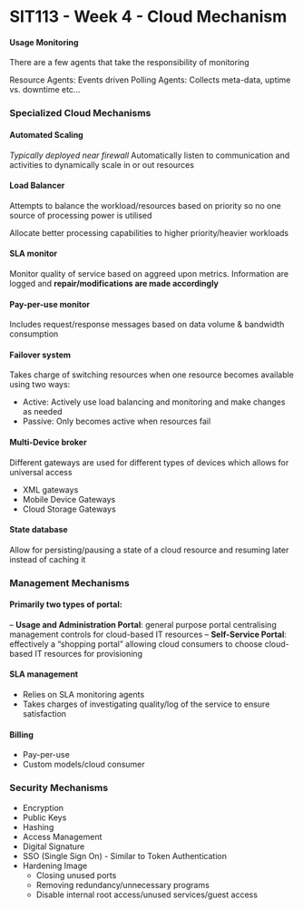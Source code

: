 # SIT113 - Week 4 - Cloud Mechanism

#### Usage Monitoring 
 
There are a few agents that take the responsibility of monitoring

Resource Agents: Events driven 
Polling Agents: Collects meta-data, uptime vs. downtime etc...

### Specialized Cloud Mechanisms

#### Automated Scaling 

*Typically deployed near firewall*
Automatically listen to communication and activities to dynamically scale in or out resources 

#### Load Balancer 

Attempts to balance the workload/resources based on priority so no one source of processing power is utilised

Allocate better processing capabilities to higher priority/heavier workloads  

#### SLA monitor

Monitor quality of service based on aggreed upon metrics. Information are logged and **repair/modifications are made accordingly**

#### Pay-per-use monitor 

Includes request/response messages based on data volume & bandwidth consumption

#### Failover system 

Takes charge of switching resources when one resource becomes available using two ways: 

+ Active: Actively use load balancing and monitoring and make changes as needed 
+ Passive: Only becomes active when resources fail 

#### Multi-Device broker

Different gateways are used for different types of devices which allows for universal access

+ XML gateways
+ Mobile Device Gateways
+ Cloud Storage Gateways

#### State database 

Allow for persisting/pausing a state of a cloud resource and resuming later instead of caching it


### Management Mechanisms 

#### Primarily two types of portal:

– **Usage and Administration Portal**: general purpose portal centralising management controls for cloud-based IT resources
– **Self-Service Portal**: effectively a “shopping portal” allowing cloud consumers to choose cloud-based IT resources for provisioning

#### SLA management

+ Relies on SLA monitoring agents
+ Takes charges of investigating quality/log of the service to ensure satisfaction 

#### Billing

+ Pay-per-use
+ Custom models/cloud consumer

### Security Mechanisms

+ Encryption
+ Public Keys
+ Hashing 
+ Access Management 
+ Digital Signature 
+ SSO (Single Sign On) - Similar to Token Authentication 
+ Hardening Image
    * Closing unused ports
    * Removing redundancy/unnecessary programs
    * Disable internal root access/unused services/guest access
